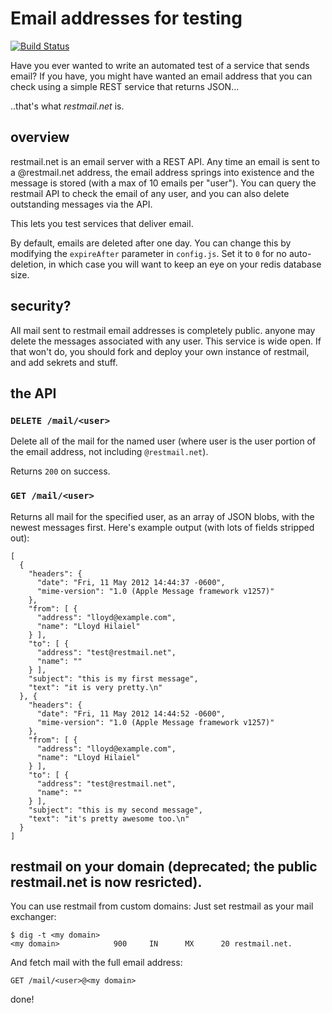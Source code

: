 # Email addresses for testing

[![Build Status](https://secure.travis-ci.org/mozilla/restmail.net.svg)](http://travis-ci.org/mozilla/restmail.net)

Have you ever wanted to write an automated test of a service that
sends email?  If you have, you might have wanted an email address that
you can check using a simple REST service that returns JSON...

..that's what *restmail.net* is.

## overview

restmail.net is an email server with a REST API.  Any time an
email is sent to a @restmail.net address, the email address springs
into existence and the message is stored (with a max of 10 emails per
"user").  You can query the restmail API to check the email of any
user, and you can also delete outstanding messages via the API.

This lets you test services that deliver email.

By default, emails are deleted after one day.  You can change this
by modifying the `expireAfter` parameter in `config.js`.  Set it to
`0` for no auto-deletion, in which case you will want to keep an
eye on your redis database size.

## security?

All mail sent to restmail email addresses is completely public.  anyone
may delete the messages associated with any user.  This service is
wide open.  If that won't do, you should fork and deploy your own
instance of restmail, and add sekrets and stuff.

## the API

### `DELETE /mail/<user>`

Delete all of the mail for the named user (where user is the user
portion of the email address, not including `@restmail.net`).

Returns `200` on success.

### `GET /mail/<user>`

Returns all mail for the specified user, as an array of JSON blobs,
with the newest messages first.  Here's example output (with lots of
fields stripped out):

    [
      {
        "headers": {
          "date": "Fri, 11 May 2012 14:44:37 -0600",
          "mime-version": "1.0 (Apple Message framework v1257)"
        },
        "from": [ {
          "address": "lloyd@example.com",
          "name": "Lloyd Hilaiel"
        } ],
        "to": [ {
          "address": "test@restmail.net",
          "name": ""
        } ],
        "subject": "this is my first message",
        "text": "it is very pretty.\n"
      }, {
        "headers": {
          "date": "Fri, 11 May 2012 14:44:52 -0600",
          "mime-version": "1.0 (Apple Message framework v1257)"
        },
        "from": [ {
          "address": "lloyd@example.com",
          "name": "Lloyd Hilaiel"
        } ],
        "to": [ {
          "address": "test@restmail.net",
          "name": ""
        } ],
        "subject": "this is my second message",
        "text": "it's pretty awesome too.\n"
      }
    ]

## restmail on your domain (deprecated; the public restmail.net is now resricted).

You can use restmail from custom domains:  Just set restmail as your mail exchanger:

    $ dig -t <my domain>
    <my domain>            900     IN      MX      20 restmail.net.

And fetch mail with the full email address:

    GET /mail/<user>@<my domain>

done!

